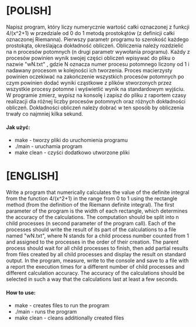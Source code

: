 # [POLISH]

Napisz program, który liczy numerycznie wartość całki oznaczonej z funkcji 4/(x^2+1) w przedziale od 0 do 1 metodą prostokątów 
(z definicji całki oznaczonej Riemanna). Pierwszy parametr programu to szerokość każdego prostokąta, określająca dokładność obliczeń. 
Obliczenia należy rozdzielić na n procesów potomnych (n drugi parametr wywołania programu). Każdy z procesów powinien wynik swojej części
obliczeń wpisywać do pliku o nazwie "wN.txt" , gdzie N oznacza numer procesu potomnego liczony od 1 i nadawany procesom w kolejności ich tworzenia.
Proces macierzysty powinien oczekiwać na zakończenie wszystkich procesów potomnych po czym powinien dodać wyniki cząstkowe z plików stworzonych 
przez wszystkie procesy potomne i wyświetlić wynik na standardowym wyjściu. W programie zmierz, wypisz na konsolę i zapisz do pliku z raportem 
czasy realizacji dla różnej liczby procesów potomnych oraz różnych dokładności obliczeń. Dokładności obliczeń należy dobrać w ten sposób by obliczenia
trwały co najmniej kilka sekund.

#### Jak użyć:
* make - tworzy pliki do uruchomienia programu
* ./main - uruchamia program
* make clean - czyści dodatkowo utworzone pliki


# [ENGLISH]

Write a program that numerically calculates the value of the definite integral from the function 4/(x^2+1) in the range from 0 to 1 
using the rectangle method (from the definition of the Riemann definite integral). The first parameter of the program is the width of each rectangle,
which determines the accuracy of the calculations. The computation should be split into n child processes (n second parameter of the program call).
Each of the processes should write the result of its part of the calculations to a file named "wN.txt", where N stands for a child process number 
counted from 1 and assigned to the processes in the order of their creation. The parent process should wait for all child processes to finish, then 
add partial results from files created by all child processes and display the result on standard output. In the program, measure, write to the 
console and save to a file with a report the execution times for a different number of child processes and different calculation accuracy. 
The accuracy of the calculations should be selected in such a way that the calculations last at least a few seconds.

#### How to use:
* make - creates files to run the program
* ./main - runs the program 
* make clean - cleans additionally created files
